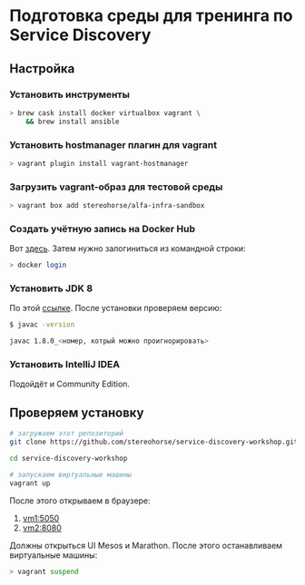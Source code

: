 # Подготовка среды для тренинга по Service Discovery

## Настройка

### Установить инструменты

```bash
> brew cask install docker virtualbox vagrant \
    && brew install ansible
```

### Установить hostmanager плагин для vagrant

```bash
> vagrant plugin install vagrant-hostmanager
```

### Загрузить vagrant-образ для тестовой среды

```bash
> vagrant box add stereohorse/alfa-infra-sandbox
```

### Создать учётную запись на Docker Hub

Вот [здесь](https://hub.docker.com/). Затем нужно залогиниться из командной строки:

```bash
> docker login
```

### Установить JDK 8

По этой [ссылке](http://www.oracle.com/technetwork/java/javase/downloads/index.html). После установки проверяем версию:

```bash
$ javac -version

javac 1.8.0_<номер, котрый можно проигнорировать>
```

### Установить IntelliJ IDEA

Подойдёт и Community Edition.


## Проверяем установку

```bash
# загружаем этот репозиторий
git clone https://github.com/stereohorse/service-discovery-workshop.git

cd service-discovery-workshop

# запускаем виртуальные машины
vagrant up
```

После этого открываем в браузере:

1. [vm1:5050](http://vm1:5050)
2. [vm2:8080](http://vm1:8080)

Должны открыться UI Mesos и Marathon. После этого останавливаем виртуальные машины:

```bash
> vagrant suspend
```

